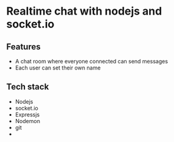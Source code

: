 # Realtime chat with nodejs and socket.io

## Features
- A chat room where everyone connected can send messages
- Each user can set their own name

## Tech stack
- Nodejs
- socket.io
- Expressjs
- Nodemon
- git
- 